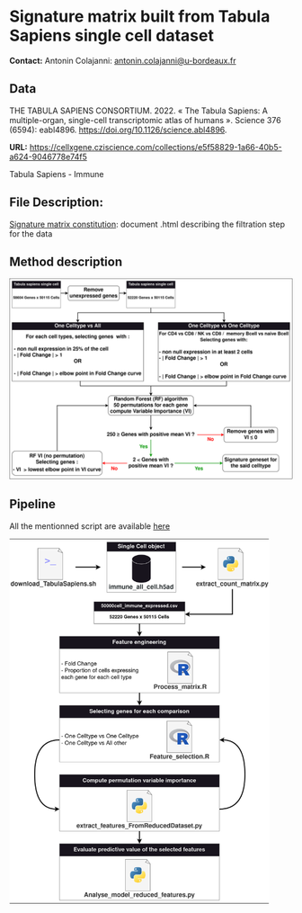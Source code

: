 # Signature matrix built from Tabula Sapiens single cell dataset

**Contact:**
Antonin Colajanni: antonin.colajanni@u-bordeaux.fr

## Data
THE TABULA SAPIENS CONSORTIUM. 2022. « The Tabula Sapiens: A multiple-organ, single-cell transcriptomic atlas of humans ». Science 376 (6594): eabl4896. https://doi.org/10.1126/science.abl4896.

**URL:** 
https://cellxgene.cziscience.com/collections/e5f58829-1a66-40b5-a624-9046778e74f5

Tabula Sapiens - Immune 


## File Description: 

[Signature matrix constitution](/markdown/): document .html describing the filtration step for the data



## Method description 

![schéma](/doc/Diapo_pathseq-TabulaSapiens.drawio.png)


## Pipeline

All the mentionned script are available [here](/scripts/)

<img src="/doc/Diapo_pathseq-Tabula_sapiens_pipeline.drawio.png" height="650">
